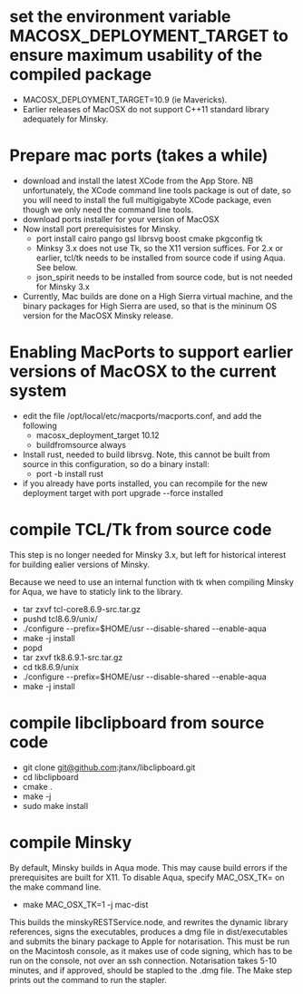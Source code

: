 # set the environment variable MACOSX_DEPLOYMENT_TARGET to ensure maximum usability of the compiled package
 - MACOSX_DEPLOYMENT_TARGET=10.9 (ie Mavericks).
 - Earlier releases of MacOSX do not support C++11 standard library adequately for Minsky.

# Prepare mac ports (takes a while)
- download and install the latest XCode from the App Store. 
NB unfortunately, the XCode command line tools package is out of date, so you will need to install the full multigigabyte XCode package, even though we only need the command line tools.
- download ports installer for your version of MacOSX
- Now install port prerequisistes for Minsky. 
  - port install cairo pango gsl librsvg boost cmake pkgconfig tk
  - Minksy 3.x does not use Tk, so the X11 version suffices. For 2.x or earlier, tcl/tk needs to be installed from source code if using Aqua. See below. 
  - json_spirit needs to be installed from source code, but is not needed for Minsky 3.x
- Currently, Mac builds are done on a High Sierra virtual machine, and the binary packages for High Sierra are used, so that is the mininum OS version for the MacOSX Minsky release. 

# Enabling MacPorts to support earlier versions of MacOSX to the current system 
- edit the file /opt/local/etc/macports/macports.conf, and add the following
  - macosx_deployment_target 10.12
  - buildfromsource         always
- Install rust, needed to build librsvg. Note, this cannot be built from source in this configuration, so do a binary install:
  - port -b install rust
- if you already have ports installed, you can recompile for the new deployment target with
  port upgrade --force installed

# compile TCL/Tk from source code

This step is no longer needed for Minsky 3.x, but left for historical interest for building ealier versions of Minsky.

Because we need to use an internal function with tk when compiling Minsky for Aqua, we have to staticly link to the library. 

- tar zxvf tcl-core8.6.9-src.tar.gz
- pushd tcl8.6.9/unix/
- ./configure --prefix=$HOME/usr --disable-shared --enable-aqua
- make -j install
- popd
- tar zxvf tk8.6.9.1-src.tar.gz
- cd tk8.6.9/unix 
- ./configure --prefix=$HOME/usr --disable-shared --enable-aqua
- make -j install

# compile libclipboard from source code

- git clone git@github.com:jtanx/libclipboard.git
- cd libclipboard
- cmake .
- make -j
- sudo make install
  
# compile Minsky
By default, Minsky builds in Aqua mode. This may cause build errors if the prerequisites are built for X11. To disable Aqua, specify MAC_OSX_TK= on the make command line.
  - make MAC_OSX_TK=1 -j mac-dist
  
This builds the minskyRESTService.node, and rewrites the dynamic library references, signs the executables, produces a dmg file in dist/executables and submits the binary package to Apple for notarisation. This must be run on the Macintosh console, as it makes use of code signing, which has to be run on the console, not over an ssh connection. Notarisation takes 5-10 minutes, and if approved, should be stapled to the .dmg file. The Make step prints out the command to run the stapler.
